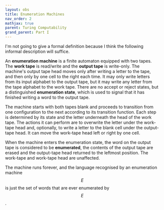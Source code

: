```yaml
---
layout: obs
title: Enumeration Machines
nav_order: 2
mathjax: true
parent: Turing Computability
grand_parent: Part I
---
```


I'm not going to give a formal definition because I think the following informal description will suffice.

An __enumeration machine__ is a finite automaton equipped with two tapes.  The __work tape__ is read/write and the __output tape__ is write-only.  The machine's output tape head moves only after writing a letter to the tape, and then only by one cell to the right each time.  It may only write letters from its input alphabet to the output tape, but it may write any letter from the tape alphabet to the work tape.  There are no accept or reject states, but a distinguished __enumeration state__, which is used to signal that it has finished writing a word to the output tape.

The machine starts with both tapes blank and proceeds to transition from one configuration to the next according to its transition function.  Each step is determined by its state and the letter underneath the head of the work tape.  The actions it can perform are to overwrite the letter under the work-tape head and, optionally, to write a letter to the blank cell under the output-tape head.  It can move the work-tape head left or right by one cell.  

When the machine enters the enumeration state, the word on the output tape is considered to be __enumerated__, the contents of the output tape are erased and the output-tape head returned to the leftmost position.  The work-tape and work-tape head are unaffected.

The machine runs forever, and the language recognised by an enumeration machine $$E$$ is just the set of words that are ever enumerated by $$E$$.